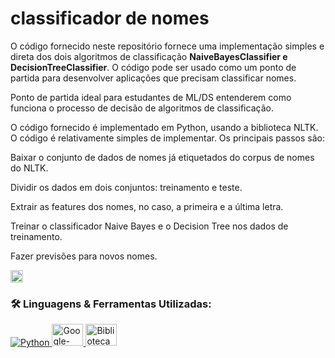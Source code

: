 # classificador de nomes
O código fornecido neste repositório fornece uma implementação simples e direta dos dois algoritmos de classificação **NaiveBayesClassifier e DecisionTreeClassifier**. O código pode ser usado como um ponto de partida para desenvolver aplicações que precisam classificar nomes.

Ponto de partida ideal para estudantes de ML/DS entenderem como funciona o processo de decisão de algoritmos de classificação.

O código fornecido é implementado em Python, usando a biblioteca NLTK. O código é relativamente simples de implementar. Os principais passos são:

Baixar o conjunto de dados de nomes já etiquetados do corpus de nomes do NLTK.

Dividir os dados em dois conjuntos: treinamento e teste.

Extrair as features dos nomes, no caso, a primeira e a última letra.

Treinar o classificador Naive Bayes e o Decision Tree nos dados de treinamento.

Fazer previsões para novos nomes.

<a href="https://colab.research.google.com/github/adsLopess/Lendo-PDF-com-Python/blob/main/leitorPDF.ipynb" target="_blank"><img height="20" alt="Open in Colab" src = "https://colab.research.google.com/assets/colab-badge.svg"></a>

### 🛠 Linguagens & Ferramentas Utilizadas:

<p align="left">  
  <a href="https://www.python.org/" target="_blank"> <img alt="Python" src="https://img.shields.io/badge/python%20-%2314354C.svg?&style=for-the-badge&logo=python&logoColor=white" title="Python" /> </a> 
  <a href="https://colab.google/" target="_blank"> <img alt="Google-Colab" src="https://seekvectors.com/files/download/348b8e2b10e1b01cd8a05a36426d64bf.jpg" title="Colab" height="35" width="50" /> </a>
  <a href="https://www.nltk.org/" target="_blank"> <img alt="Biblioteca NLTK" src="https://encrypted-tbn0.gstatic.com/images?q=tbn:ANd9GcT8oSmTgJMZX2SXgqcryuZqDAM5xIIoes73Hw&usqp=CAU" title="NLTK" height="35" width="50" /> </a>
  
